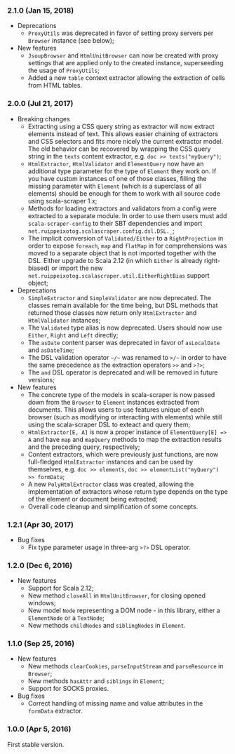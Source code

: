 ### 2.1.0 (Jan 15, 2018)
 
- Deprecations
  - `ProxyUtils` was deprecated in favor of setting proxy servers per `Browser` instance (see below);
- New features
  - `JsoupBrowser` and `HtmlUnitBrowser` can now be created with proxy settings that are applied only to the created
    instance, superseeding the usage of `ProxyUtils`;
  - Added a new `table` context extractor allowing the extraction of cells from HTML tables.

### 2.0.0 (Jul 21, 2017)

- Breaking changes
  - Extracting using a CSS query string as extractor will now extract elements instead of text. This allows easier
    chaining of extractors and CSS selectors and fits more nicely the current extractor model. The old behavior can be
    recovered by wrapping the CSS query string in the `texts` content extractor, e.g. `doc >> texts("myQuery")`;
  - `HtmlExtractor`, `HtmlValidator` and `ElementQuery` now have an additional type parameter for the type of `Element`
    they work on. If you have custom instances of one of those classes, filling the missing parameter with `Element`
    (which is a superclass of all elements) should be enough for them to work with all source code using
    scala-scraper 1.x;
  - Methods for loading extractors and validators from a config were extracted to a separate module. In order to use
    them users must add `scala-scraper-config` to their SBT dependencies and import
    `net.ruippeixotog.scalascraper.config.dsl.DSL._`;
  - The implicit conversion of `Validated/Either` to a `RightProjection` in order to expose `foreach`, `map` and
    `flatMap` in for comprehensions was moved to a separate object that is not imported together with the DSL. Either
    upgrade to Scala 2.12 (in which `Either` is already right-biased) or import the new
    `net.ruippeixotog.scalascraper.util.EitherRightBias` support object;
- Deprecations
  - `SimpleExtractor` and `SimpleValidator` are now deprecated. The classes remain available for the time being, but DSL
    methods that returned those classes now return only `HtmlExtractor` and `HtmlValidator` instances;
  - The `Validated` type alias is now deprecated. Users should now use `Either`, `Right` and `Left` directly;
  - The `asDate` content parser was deprecated in favor of `asLocalDate` and `asDateTime`;
  - The DSL validation operator `~/~` was renamed to `>/~` in order to have the same precedence as the extraction
    operators `>>` and `>?>`;
  - The `and` DSL operator is deprecated and will be removed in future versions;
- New features
  - The concrete type of the models in scala-scraper is now passed down from the `Browser` to `Element` instances
    extracted from documents. This allows users to use features unique of each browser (such as modifying or interacting
    with elements) while still using the scala-scraper DSL to exteact and query them;
  - `HtmlExtractor[E, A]` is now a proper instance of `ElementQuery[E] => A` and have `map` and `mapQuery` methods to
    map the extraction results and the preceding query, respectively;
  - Content extractors, which were previously just functions, are now full-fledged `HtmlExtractor` instances and can be
    used by themselves, e.g. `doc >> elements`, `doc >> elementList("myQuery") >> formData`;
  - A new `PolyHtmlExtractor` class was created, allowing the implementation of extractors whose return type depends on
    the type of the element or document being extracted;
  - Overall code cleanup and simplification of some concepts.

### 1.2.1 (Apr 30, 2017)

- Bug fixes
  - Fix type parameter usage in three-arg `>?>` DSL operator.

### 1.2.0 (Dec 6, 2016)

- New features
  - Support for Scala 2.12;
  - New method `closeAll` in `HtmlUnitBrowser`, for closing opened windows;
  - New model `Node` representing a DOM node - in this library, either a `ElementNode` or a `TextNode`;
  - New methods `childNodes` and `siblingNodes` in `Element`.

### 1.1.0 (Sep 25, 2016)

- New features
  - New methods `clearCookies`, `parseInputStream` and `parseResource` in `Browser`;
  - New methods `hasAttr` and `siblings` in `Element`;
  - Support for SOCKS proxies.
- Bug fixes
  - Correct handling of missing name and value attributes in the `formData` extractor.

### 1.0.0 (Apr 5, 2016)

First stable version.
